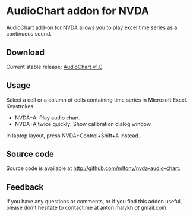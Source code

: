 # AudioChart addon for NVDA
AudioChart add-on for NVDA allows you to play excel time series as a continuous sound.
## Download
Current stable release: 
[AudioChart v1.0](https://github.com/mltony/nvda-audio-chart/releases/download/v1.0/audioChart-1.0.nvda-addon).

## Usage
Select a cell or a column of cells containing time series in Microsoft Excel.
Keystrokes:

* NVDA+A: Play audio chart.
* NVDA+A twice quickly: Show calibration dialog window.

In laptop layout, press NVDA+Control+Shift+A instead.

## Source code
Source code is available at <http://github.com/mltony/nvda-audio-chart>.

## Feedback
If you have any questions or comments, or if you find this addon useful, please don't hesitate to contact me at anton.malykh *at* gmail.com.

